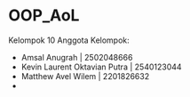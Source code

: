 # OOP_AoL
Kelompok 10
Anggota Kelompok:
- Amsal Anugrah                 | 2502048666
- Kevin Laurent Oktavian Putra  | 2540123044
- Matthew Avel Wilem            | 2201826632
- 
